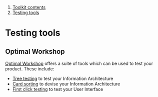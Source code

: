1.  [Toolkit contents](contents)
2.  [Testing tools](#)

# Testing tools

## Optimal Workshop

[Optimal Workshop](https://www.optimalworkshop.com/) offers a suite of tools which can be used to test your product. These include:

*   [Tree testing](https://www.optimalworkshop.com/101/tree-testing) to test your Information Architecture
*   [Card sorting](https://www.optimalworkshop.com/101/first-click-testing) to devise your Information Architecture
*   [First click testing](https://www.optimalworkshop.com/101/first-click-testing) to test your User Interface
